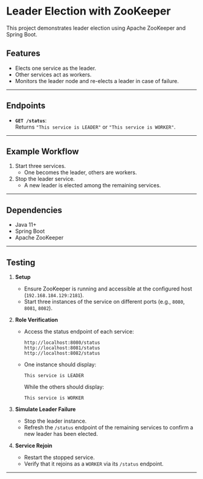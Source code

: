 # Leader Election with ZooKeeper

This project demonstrates leader election using Apache ZooKeeper and Spring Boot.

## **Features**
- Elects one service as the leader.
- Other services act as workers.
- Monitors the leader node and re-elects a leader in case of failure.


---

## **Endpoints**
- **`GET /status`**:  
  Returns `"This service is LEADER"` or `"This service is WORKER"`.

---

## **Example Workflow**
1. Start three services.
    - One becomes the leader, others are workers.
2. Stop the leader service.
    - A new leader is elected among the remaining services.

---

## **Dependencies**
- Java 11+
- Spring Boot
- Apache ZooKeeper

---

## **Testing**

1. **Setup**
    - Ensure ZooKeeper is running and accessible at the configured host (`192.168.184.129:2181`).
    - Start three instances of the service on different ports (e.g., `8080`, `8081`, `8082`).

2. **Role Verification**
    - Access the status endpoint of each service:
      ```
      http://localhost:8080/status
      http://localhost:8081/status
      http://localhost:8082/status
      ```
    - One instance should display:
      ```
      This service is LEADER
      ```
      While the others should display:
      ```
      This service is WORKER
      ```

3. **Simulate Leader Failure**
    - Stop the leader instance.
    - Refresh the `/status` endpoint of the remaining services to confirm a new leader has been elected.

4. **Service Rejoin**
    - Restart the stopped service.
    - Verify that it rejoins as a `WORKER` via its `/status` endpoint.

---